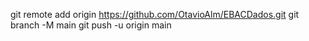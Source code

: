 git remote add origin https://github.com/OtavioAlm/EBACDados.git
git branch -M main
git push -u origin main
